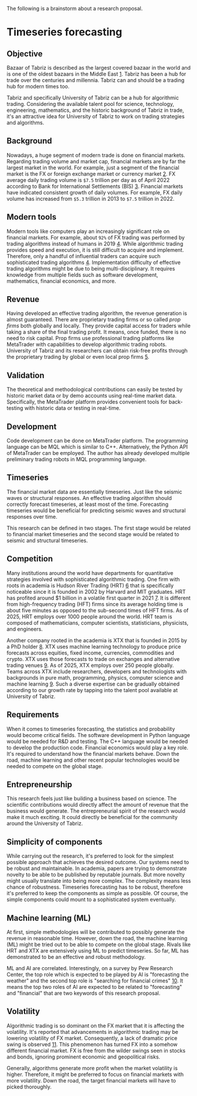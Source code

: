 The following is a brainstorm about a research proposal.

# Timeseries forecasting

## Objective

Bazaar of Tabriz is described as the largest covered bazaar in the world and is one of the oldest bazaars in the Middle East [1]. Tabriz has been a hub for trade over the centuries and millennia. Tabriz can and should be a trading hub for modern times too.

Tabriz and specifically University of Tabriz can be a hub for algorithmic trading. Considering the available talent pool for science, technology, engineering, mathematics, and the historic background of Tabriz in trade, it's an attractive idea for University of Tabriz to work on trading strategies and algorithms.

## Background

Nowadays, a huge segment of modern trade is done on financial markets. Regarding trading volume and market cap, financial markets are by far the largest market in the world. For example, just a segment of the financial market is the FX or foreign exchange market or currency market [2]. FX average daily trading volume is `$7.5` trillion per day as of April 2022 according to Bank for International Settlements (BIS) [3]. Financial markets have indicated consistent growth of daily volumes. For example, FX daily volume has increased from `$5.3` trillion in 2013 to `$7.5` trillion in 2022.

## Modern tools

Modern tools like computers play an increasingly significant role on financial markets. For example, about `92%` of FX trading was performed by trading algorithms instead of humans in 2019 [4]. While algorithmic trading provides speed and execution, it is still difficult to acquire and implement. Therefore, only a handful of influential traders can acquire such sophisticated trading algorithms [4]. Implementation difficulty of effective trading algorithms might be due to being multi-disciplinary. It requires knowledge from multiple fields such as software development, mathematics, financial economics, and more.

## Revenue

Having developed an effective trading algorithm, the revenue generation is almost guaranteed. There are proprietary trading firms or so called _prop firms_ both globally and locally. They provide capital access for traders while taking a share of the final trading profit. It means, once funded, there is no need to risk capital. Prop firms use professional trading platforms like MetaTrader with capabilities to develop algorithmic trading robots. University of Tabriz and its researchers can obtain risk-free profits through the proprietary trading by global or even local prop firms [5].

## Validation

The theoretical and methodological contributions can easily be tested by historic market data or by demo accounts using real-time market data. Specifically, the MetaTrader platform provides convenient tools for back-testing with historic data or testing in real-time.

## Development

Code development can be done on MetaTrader platform. The programming language can be MQL which is similar to C++. Alternatively, the Python API of MetaTrader can be employed. The author has already developed multiple preliminary trading robots in MQL programming language.

## Timeseries

The financial market data are essentially timeseries. Just like the seismic waves or structural responses. An effective trading algorithm should correctly forecast timeseries, at least most of the time. Forecasting timeseries would be beneficial for predicting seismic waves and structural responses over time.

This research can be defined in two stages. The first stage would be related to financial market timeseries and the second stage would be related to seismic and structural timeseries.

## Competition

Many institutions around the world have departments for quantitative strategies involved with sophisticated algorithmic trading. One firm with roots in academia is Hudson River Trading (HRT) [6] that is specifically noticeable since it is founded in 2002 by Harvard and MIT graduates. HRT has profited around $1 billion in a volatile first quarter in 2021 [7]. It is different from high-frequency trading (HFT) firms since its average holding time is about five minutes as opposed to the sub-second times of HFT firms. As of 2025, HRT employs over 1000 people around the world. HRT team is composed of mathematicians, computer scientists, statisticians, physicists, and engineers.

Another company rooted in the academia is XTX that is founded in 2015 by a PhD holder [8]. XTX uses machine learning technology to produce price forecasts across equities, fixed income, currencies, commodities and crypto. XTX uses those forecasts to trade on exchanges and alternative trading venues [9]. As of 2025, XTX employs over 250 people globally. Teams across XTX include researchers, developers and technologists with backgrounds in pure math, programming, physics, computer science and machine learning [9]. Such a diverse expertise can be gradually obtained according to our growth rate by tapping into the talent pool available at University of Tabriz.

## Requirements

When it comes to timeseries forecasting, the statistics and probability would become critical fields. The software development in Python language would be needed for R&D and testing. The C++ language would be needed to develop the production code. Financial economics would play a key role. It's required to understand how the financial markets behave. Down the road, machine learning and other recent popular technologies would be needed to compete on the global stage.

## Entrepreneurship

This research feels just like building a business based on science. The scientific contributions would directly affect the amount of revenue that the business would generate. The entrepreneurial spirit of the research would make it much exciting. It could directly be beneficial for the community around the University of Tabriz.

## Simplicity of components

While carrying out the research, it's preferred to look for the simplest possible approach that achieves the desired outcome. Our systems need to be robust and maintainable. In academia, papers are trying to demonstrate novelty to be able to be published by reputable journals. But more novelty might usually translate into being more complex. The complexity means less chance of robustness. Timeseries forecasting has to be robust, therefore it's preferred to keep the components as simple as possible. Of course, the simple components could mount to a sophisticated system eventually.

## Machine learning (ML)

At first, simple methodologies will be contributed to possibly generate the revenue in reasonable time. However, down the road, the machine learning (ML) might be tried out to be able to compete on the global stage. Rivals like HRT and XTX are extensively using ML to predict timeseries. So far, ML has demonstrated to be an effective and robust methodology.

ML and AI are correlated. Interestingly, on a survey by Pew Research Center, the top role which is expected to be played by AI is "forecasting the weather" and the second top role is "searching for financial crimes" [10]. It means the top two roles of AI are expected to be related to "forecasting" and "financial" that are two keywords of this research proposal.

## Volatility

Algorithmic trading is so dominant on the FX market that it is affecting the volatility. It's reported that advancements in algorithmic trading may be lowering volatility of FX market. Consequently, a lack of dramatic price swing is observed [11]. This phenomenon has turned FX into a somehow different financial market. FX is free from the wilder swings seen in stocks and bonds, ignoring prominent economic and geopolitical risks.

Generally, algorithms generate more profit when the market volatility is higher. Therefore, it might be preferred to focus on financial markets with more volatility. Down the road, the target financial markets will have to picked thoroughly.

[1]: https://en.wikipedia.org/wiki/Bazaar_of_Tabriz
[2]: https://en.wikipedia.org/wiki/Foreign_exchange_market
[3]: https://www.bis.org/statistics/rpfx22_fx.htm
[4]: https://www.quantifiedstrategies.com/what-percentage-of-trading-is-algorithmic
[5]: https://en.wikipedia.org/wiki/Proprietary_trading
[6]: https://en.wikipedia.org/wiki/Hudson_River_Trading
[7]: https://www.bloomberg.com/news/articles/2021-06-24/prop-trader-hudson-river-reaps-1-billion-in-frenzied-quarter
[8]: https://en.wikipedia.org/wiki/XTX_Markets
[9]: https://www.xtxmarkets.com
[10]: https://www.pewresearch.org/science/2025/09/17/how-americans-view-ai-and-its-impact-on-people-and-society/
[11]: https://www.bloomberg.com/news/articles/2025-09-19/currency-volatility-is-getting-crushed-in-era-of-insane-tech-advancements
